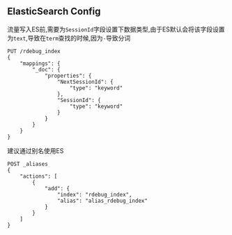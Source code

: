 ## ElasticSearch Config

流量写入ES前,需要为`SessionId`字段设置下数据类型,由于ES默认会将该字段设置为`text`,导致在`term`查找的时候,因为`-`导致分词

```
PUT /rdebug_index
{
    "mappings": {
        "_doc": {
            "properties": {
                "NextSessionId": {
                    "type": "keyword"
                },
                "SessionId": {
                    "type": "keyword"
                }
            }
        }
    }
}
```

建议通过别名使用ES
```
POST _aliases
{
    "actions": [
        {
            "add": {
                "index": "rdebug_index",
                "alias": "alias_rdebug_index"
            }
        }
    ]
}
```